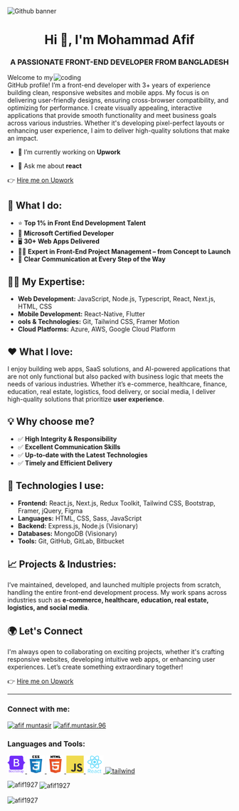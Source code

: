 ![Github banner](https://photos.fife.usercontent.google.com/pw/AP1GczM2PdUTUg7PD5p42_m5YsDQsz0hGpp7d3bYUGt8oDU3LeUTjrmttTPC=w1080-h270-s-no-gm?authuser=0) 
<h1 align="center">Hi 👋, I'm Mohammad Afif</h1>
<h3 align="center">A PASSIONATE FRONT-END DEVELOPER FROM BANGLADESH</h3>

<img align="right" alt="coding" width="400" src="https://i.pinimg.com/originals/81/17/8b/81178b47a8598f0c81c4799f2cdd4057.gif">




Welcome to my GitHub profile! I’m a front-end developer with 3+ years of experience building clean, responsive websites and mobile apps. My focus is on delivering user-friendly designs, ensuring cross-browser compatibility, and optimizing for performance. I create visually appealing, interactive applications that provide smooth functionality and meet business goals across various industries. Whether it's developing pixel-perfect layouts or enhancing user experience, I aim to deliver high-quality solutions that make an impact.


- 🔭 I’m currently working on **Upwork**

- 💬 Ask me about **react**

👉 [Hire me on Upwork](https://www.upwork.com/freelancers/~0126d22d3812ae653b)

## 🚀 What I do:

- ⭐ **Top 1% in Front End Development Talent**
- 🏅 **Microsoft Certified Developer**
- 🖥️ **30+ Web Apps Delivered**
- 🧑‍💻 **Expert in Front-End Project Management – from Concept to Launch**
- 💬 **Clear Communication at Every Step of the Way**

## 👨‍💻 My Expertise:

- **Web Development:** JavaScript, Node.js, Typescript, React, Next.js, HTML, CSS
- **Mobile Development:** React-Native, Flutter
- **ools & Technologies:**  Git, Tailwind CSS, Framer Motion
- **Cloud Platforms:** Azure, AWS, Google Cloud Platform

## ❤️ What I love:

I enjoy building web apps, SaaS solutions, and AI-powered applications that are not only functional but also packed with business logic that meets the needs of various industries. Whether it’s e-commerce, healthcare, finance, education, real estate, logistics, food delivery, or social media, I deliver high-quality solutions that prioritize **user experience**.

## 💡 Why choose me?

- ✅ **High Integrity & Responsibility**
- ✅ **Excellent Communication Skills**
- ✅ **Up-to-date with the Latest Technologies**
- ✅ **Timely and Efficient Delivery**

## 🔧 Technologies I use:

- **Frontend:** React.js, Next.js, Redux Toolkit, Tailwind CSS, Bootstrap, Framer, jQuery, Figma
- **Languages:** HTML, CSS, Sass, JavaScript 
- **Backend:**  Express.js, Node.js  (Visionary)
- **Databases:** MongoDB  (Visionary)
- **Tools:** Git, GitHub, GitLab, Bitbucket

## 📈 Projects & Industries:

I’ve maintained, developed, and launched multiple projects from scratch, handling the entire front-end development process. My work spans across industries such as **e-commerce, healthcare, education, real estate, logistics, and social media**.

## 🌍 Let's Connect

I'm always open to collaborating on exciting projects, whether it's crafting responsive websites, developing intuitive web apps, or enhancing user experiences. Let’s create something extraordinary together!

👉 [Hire me on Upwork](https://www.upwork.com/freelancers/~0126d22d3812ae653b)

---


<h3 align="left">Connect with me:</h3>
<p align="left">
<a href="https://linkedin.com/in/afif muntasir" target="blank"><img align="center" src="https://raw.githubusercontent.com/rahuldkjain/github-profile-readme-generator/master/src/images/icons/Social/linked-in-alt.svg" alt="afif muntasir" height="30" width="40" /></a>
<a href="https://instagram.com/afif.muntasir.96" target="blank"><img align="center" src="https://raw.githubusercontent.com/rahuldkjain/github-profile-readme-generator/master/src/images/icons/Social/instagram.svg" alt="afif.muntasir.96" height="30" width="40" /></a>
</p>

<h3 align="left">Languages and Tools:</h3>
<p align="left"> <a href="https://getbootstrap.com" target="_blank" rel="noreferrer"> <img src="https://raw.githubusercontent.com/devicons/devicon/master/icons/bootstrap/bootstrap-plain-wordmark.svg" alt="bootstrap" width="40" height="40"/> </a> <a href="https://www.w3schools.com/css/" target="_blank" rel="noreferrer"> <img src="https://raw.githubusercontent.com/devicons/devicon/master/icons/css3/css3-original-wordmark.svg" alt="css3" width="40" height="40"/> </a> <a href="https://www.w3.org/html/" target="_blank" rel="noreferrer"> <img src="https://raw.githubusercontent.com/devicons/devicon/master/icons/html5/html5-original-wordmark.svg" alt="html5" width="40" height="40"/> </a> <a href="https://developer.mozilla.org/en-US/docs/Web/JavaScript" target="_blank" rel="noreferrer"> <img src="https://raw.githubusercontent.com/devicons/devicon/master/icons/javascript/javascript-original.svg" alt="javascript" width="40" height="40"/> </a> <a href="https://reactjs.org/" target="_blank" rel="noreferrer"> <img src="https://raw.githubusercontent.com/devicons/devicon/master/icons/react/react-original-wordmark.svg" alt="react" width="40" height="40"/> </a> <a href="https://tailwindcss.com/" target="_blank" rel="noreferrer"> <img src="https://www.vectorlogo.zone/logos/tailwindcss/tailwindcss-icon.svg" alt="tailwind" width="40" height="40"/> </a> </p>

<p><img align="left" src="https://github-readme-stats.vercel.app/api/top-langs?username=afif1927&show_icons=true&locale=en&layout=compact" alt="afif1927" /></p>

<p>&nbsp;<img align="center" src="https://github-readme-stats.vercel.app/api?username=afif1927&show_icons=true&locale=en" alt="afif1927" /></p>

<p><img align="center" src="https://github-readme-streak-stats.herokuapp.com/?user=afif1927&" alt="afif1927" /></p>
